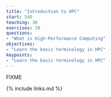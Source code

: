 ```yaml
---
title: "Introduction to HPC"
start: 540
teaching: 30
exercises: 30
questions:
- "What is High-Performance Computing"
objectives:
- "Learn the basic terminology in HPC"
keypoints:
- "Learn the basic terminology in HPC"
---
```

FIXME

{% include links.md %}
